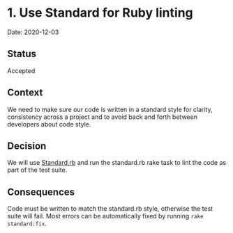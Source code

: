 # 1. Use Standard for Ruby linting

Date: 2020-12-03

## Status

Accepted

## Context

We need to make sure our code is written in a standard style for clarity,
consistency across a project and to avoid back and forth between developers
about code style.

## Decision

We will use [Standard.rb](https://github.com/testdouble/standard) and run the
standard.rb rake task to lint the code as part of the test suite.

## Consequences

Code must be written to match the standard.rb style, otherwise the test suite
will fail. Most errors can be automatically fixed by running
`rake standard:fix`.
